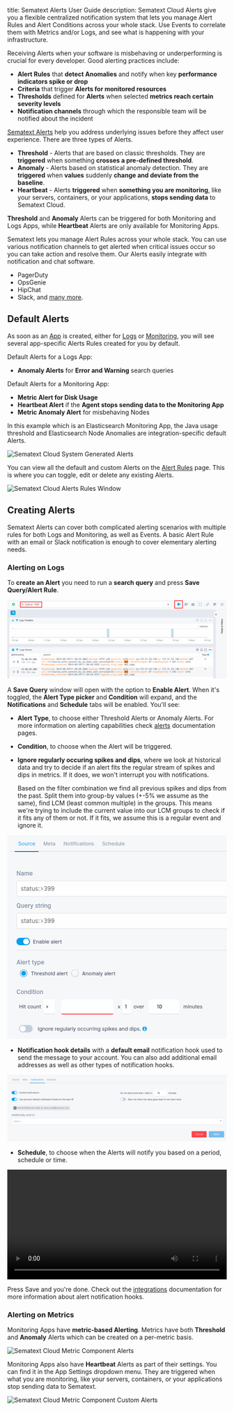 title: Sematext Alerts User Guide
description: Sematext Cloud Alerts give you a flexible centralized notification system that lets you manage Alert Rules and Alert Conditions across your whole stack. Use Events to correlate them with Metrics and/or Logs, and see what is happening with your infrastructure.  

Receiving Alerts when your software is misbehaving or underperforming is crucial for every developer. Good alerting practices include:

- **Alert Rules** that **detect Anomalies** and notify when key **performance indicators spike or drop**
- **Criteria** that trigger **Alerts for monitored resources**
- **Thresholds** defined for **Alerts** when selected **metrics reach certain severity levels**
- **Notification channels** through which the responsible team will be notified about the incident

[Sematext Alerts](../alerts) help you address underlying issues before they affect user experience. There are three types of Alerts. 

- **Threshold** - Alerts that are based on classic thresholds. They are **triggered** when something **crosses a pre-defined threshold**.
- **Anomaly** - Alerts based on statistical anomaly detection. They are **triggered** when **values** suddenly **change and deviate from the baseline**. 
- **Heartbeat** - Alerts **triggered** when **something you are monitoring**, like your servers, containers, or your applications, **stops sending data** to Sematext Cloud. 

**Threshold** and **Anomaly** Alerts can be triggered for both Monitoring and Logs Apps, while **Heartbeat** Alerts are only available for Monitoring Apps.

Sematext lets you manage Alert Rules across your whole stack. You can use various notification channels to get alerted when critical issues occur so you can take action and resolve them. Our Alerts easily integrate with notification and chat software. 

- PagerDuty
- OpsGenie
- HipChat
- Slack, and [many more](https://sematext.com/docs/integration/). 

## Default Alerts

As soon as an [App](./app-guide) is created, either for [Logs](./logs-guide) or [Monitoring](./monitoring-guide), you will see several app-specific Alerts Rules created for you by default. 

Default Alerts for a Logs App:

- **Anomaly Alerts** for **Error and Warning** search queries

Default Alerts for a Monitoring App: 

- **Metric Alert for Disk Usage**
- **Heartbeat Alert** if the **Agent stops sending data to the Monitoring App**
- **Metric Anomaly Alert** for misbehaving Nodes

In this example which is an Elasticsearch Monitoring App, the Java usage threshold and Elasticsearch Node Anomalies are integration-specific default Alerts.

![Sematext Cloud System Generated Alerts](https://sematext.com/docs/images/guide/alerts-and-events/system-generated-alerts.png "Sematext Cloud System Generated Alerts")

You can view all the default and custom Alerts on the [Alert Rules](https://apps.sematext.com/ui/events/alerts/rules) page. This is where you can toggle, edit or delete any existing Alerts.

![Sematext Cloud Alerts Rules Window](https://sematext.com/docs/images/guide/alerts-and-events/alert-rules-window.png "Sematext Cloud Alerts Rules Window")

## Creating Alerts

Sematext Alerts can cover both complicated alerting scenarios with multiple rules for both Logs and Monitoring, as well as Events. A basic Alert Rule with an email or Slack notification is enough to cover elementary alerting needs.

### Alerting on Logs

To **create an Alert** you need to run a **search query** and press **Save Query/Alert Rule**. 

![Create Alert Search Query](../images/guide/alerts-and-events/create-alert-logs-search-query.png)

A **Save Query** window will open with the option to **Enable Alert**. When it's toggled, the **Alert Type picker** and **Condition** will expand, and the **Notifications** and **Schedule** tabs will be enabled. You'll see:

- **Alert Type**, to choose either Threshold Alerts or Anomaly Alerts. For more information on alerting capabilities check [alerts](https://sematext.com/docs/alerts/) documentation pages.
- **Condition**, to choose when the Alert will be triggered.
- **Ignore regularly occuring spikes and dips**, where we look at historical data and try to decide if an alert fits the regular stream of spikes and dips in metrics. If it does, we won't interrupt you with notifications. 
    
    Based on the filter combination we find all previous spikes and dips from the past. Split them into group-by values (+-5% we assume as the same), find LCM (least common multiple) in the groups. This means we're trying to include the current value into our LCM groups to check if it fits any of them or not. If it fits, we assume this is a regular event and ignore it.

![Enable Alert Notification](../images/guide/alerts-and-events/save-alert-1.png)

- **Notification hook details** with a **default email** notification hook used to send the message to your account. You can also add additional email addresses as well as other types of notification hooks.

![Set Alert Notification Hooks](../images/guide/alerts-and-events/save-alert-2.png)

- **Schedule**, to choose when the Alerts will notify you based on a period, schedule or time.

<video style="display:block; width:100%; height:auto;" autoplay controls loop>
  <source src="https://sematext.com/wp-content/uploads/2019/05/alert-scheduling.mp4" type="video/mp4" />
</video>


Press Save and you're done. Check out the [integrations](https://sematext.com/docs/integration/) documentation for more information about alert notification hooks.

### Alerting on Metrics

Monitoring Apps have **metric-based Alerting**. Metrics have both **Threshold** and **Anomaly** Alerts which can be created on a per-metric basis.

![Sematext Cloud Metric Component Alerts](https://sematext.com/docs/images/guide/alerts-and-events/metric-component-alert.png "Sematext Cloud Metric Component Alerts")

Monitoring Apps also have **Heartbeat** Alerts as part of their settings. You can find it in the App Settings dropdown menu. They are triggered when what you are monitoring, like your servers, containers, or your applications stop sending data to Sematext.

![Sematext Cloud Metric Component Custom Alerts](https://sematext.com/docs/images/guide/alerts-and-events/create-heartbeat-alerts.png "Sematext Cloud Metric Component Custom Alerts")
